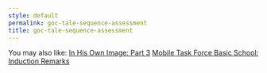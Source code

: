```yaml
---
style: default
permalink: goc-tale-sequence-assessment
title: goc-tale-sequence-assessment
---
```

You may also like:
[In His Own Image: Part 3](http://scp-wiki.net/in-his-own-image-part-3)
[Mobile Task Force Basic School: Induction Remarks](http://scp-wiki.net/sunday-0600-mobile-task-force-central-training-facility)